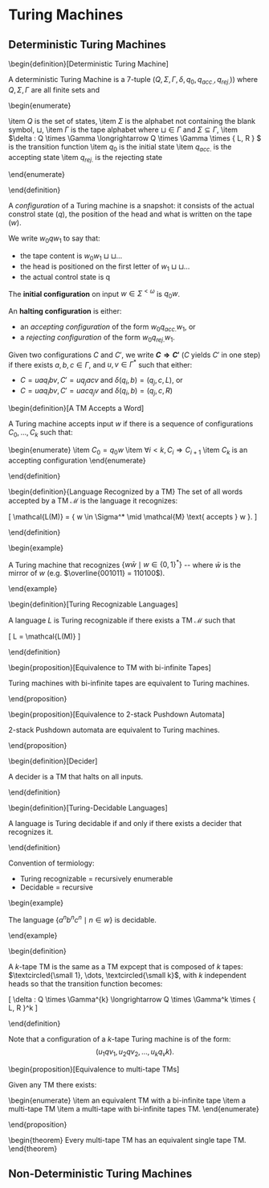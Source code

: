 # Turing Machines


## Deterministic Turing Machines

\begin{definition}[Deterministic Turing Machine]

A deterministic Turing Machine is a 7-tuple $(Q, \Sigma, \Gamma,
\delta, q_0, q_{acc.}, q_{rej.}))$ where $Q, \Sigma, \Gamma$ are
all finite sets and

\begin{enumerate}

\item $Q$ is the set of states,
\item $\Sigma$ is the alphabet not containing the blank symbol, $\sqcup$,
\item $\Gamma$ is the tape alphabet where $\sqcup \in \Gamma$ and $\Sigma \subseteq \Gamma$,
\item $\delta : Q \times \Gamma \longrightarrow Q \times \Gamma \times \{ L, R \} $ is the transition function
\item $q_0$ is the initial state
\item $q_{acc.}$ is the accepting state
\item $q_{rej.}$ is the rejecting state

\end{enumerate}

\end{definition}


A _configuration_ of a Turing machine is a snapshot: it consists of
the actual constrol state ($q$), the position of the head and what is
written on the tape ($w$).

We write $w_0qw_1$ to say that:

- the tape content is $w_0w_1\sqcup\sqcup\dots$
- the head is positioned on the first letter of $w_1\sqcup\sqcup\dots$
- the actual control state is q

The __initial configuration__ on input $w \in \Sigma^{< \omega}$ is $q_0w$.

An __halting configuration__ is either:

- an _accepting configuration_ of the form $w_0q_{acc.}w_1$, or
- a _rejecting configuration_ of the form $w_0q_{rej.}w_1$.

Given two configurations $C$ and $C'$, we write __$C \Rightarrow C'$__
($C$ yields $C'$ in one step) if there exists $a, b, c \in \Gamma$, and
$u, v \in \Gamma^*$ such that either:

- $C = uaq_ibv, C' = uq_jacv$ and $\delta(q_i, b) = (q_j, c, L)$, or
- $C = uaq_ibv, C' = uacq_jv$ and $\delta(q_i, b) = (q_j, c, R)$

\begin{definition}[A TM Accepts a Word]

A Turing machine accepts input $w$ if there is a sequence of
configurations $C_0, \dots, C_k$ such that:

\begin{enumerate}
\item $C_0 = q_0w$
\item $\forall i < k, C_i \Rightarrow C_{i + 1}$
\item $C_k$ is an accepting configuration
\end{enumerate}

\end{definition}

\begin{definition}{Language Recognized by a TM}
The set of all words accepted by a TM $\mathcal{M}$ is the language it recognizes:

\[
\mathcal{L(M)} = \{ w \in \Sigma^* \mid \mathcal{M} \text{ accepts } w \}.
\]

\end{definition}


\begin{example}

A Turing machine that recognizes $\{ w\bar{w} \mid w \in \{0, 1\}^*
\}$ -- where $\bar{w}$ is the mirror of $w$ (e.g. $\overline{001011} = 110100$).

\end{example}


\begin{definition}[Turing Recognizable Languages]

A language $L$ is Turing recognizable if there exists a TM
$\mathcal{M}$ such that

\[
L = \mathcal{L(M)}
\]

\end{definition}



\begin{proposition}[Equivalence to TM with bi-infinite Tapes]

Turing machines with bi-infinite tapes are equivalent to Turing machines.

\end{proposition}




\begin{proposition}[Equivalence to 2-stack Pushdown Automata]

2-stack Pushdown automata are equivalent to Turing machines.

\end{proposition}




\begin{definition}[Decider]

A decider is a TM that halts on all inputs.

\end{definition}




\begin{definition}[Turing-Decidable Languages]

A language is Turing decidable if and only if there exists a decider that
recognizes it.

\end{definition}

Convention of termiology:

- Turing recognizable = recursively enumerable
- Decidable = recursive



\begin{example}

The language $\{ a^nb^nc^n \mid n \in w \}$ is decidable.

\end{example}


\begin{definition}

A $k$-tape TM is the same as a TM expcept that is composed of $k$
tapes: $\textcircled{\small 1}, \dots, \textcircled{\small k}$, with $k$ independent heads
so that the transition function becomes:

\[
\delta : Q \times \Gamma^{k} \longrightarrow Q \times \Gamma^k \times \{ L, R \}^k
\]

\end{definition}

Note that a configuration of a $k$-tape Turing machine is of the form:
$$
(u_1qv_1, u_2qv_2, \dots, u_kq_vk).
$$


\begin{proposition}[Equivalence to multi-tape TMs]

Given any TM there exists:

\begin{enumerate}
\item an equivalent TM with a bi-infinite tape
\item a multi-tape TM
\item a multi-tape with bi-infinite tapes TM.
\end{enumerate}

\end{proposition}



\begin{theorem}
Every multi-tape TM has an equivalent single tape TM.
\end{theorem}


## Non-Deterministic Turing Machines
